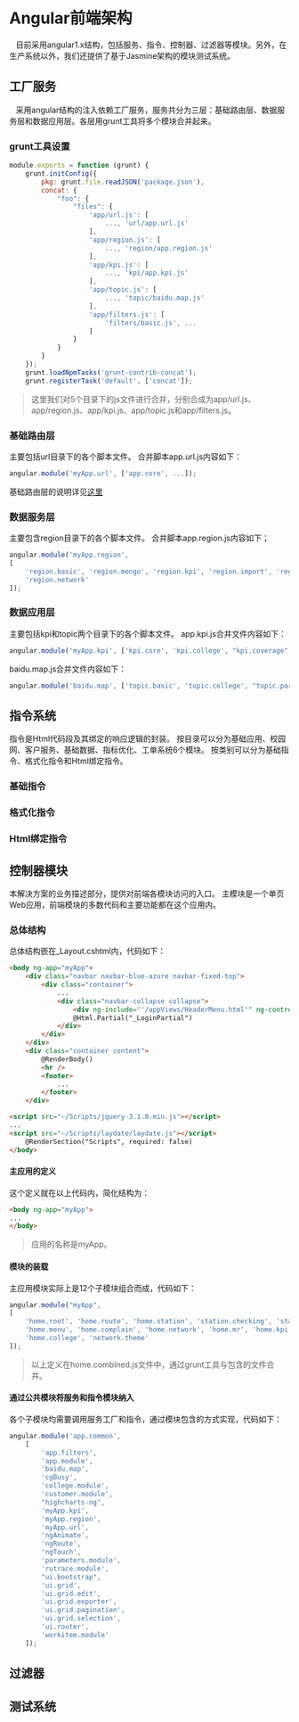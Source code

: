 # Angular前端架构
    目前采用angular1.x结构，包括服务、指令、控制器、过滤器等模块。另外，在生产系统以外，我们还提供了基于Jasmine架构的模块测试系统。
## 工厂服务
    采用angular结构的注入依赖工厂服务，服务共分为三层：基础路由层、数据服务层和数据应用层。各层用grunt工具将多个模块合并起来。
### grunt工具设置
```javascript
module.exports = function (grunt) {
    grunt.initConfig({
        pkg: grunt.file.readJSON('package.json'),
        concat: {
            "foo": {
                "files": {
                    'app/url.js': [
                        ..., 'url/app.url.js'
                    ],
                    'app/region.js': [
                        ..., 'region/app.region.js'
                    ],
                    'app/kpi.js': [
                        ..., 'kpi/app.kpi.js'
                    ],
                    'app/topic.js': [
                        ..., 'topic/baidu.map.js'
                    ],
                    'app/filters.js': [
                        'filters/basic.js', ...
                    ]
                }
            }
        }
    });
    grunt.loadNpmTasks('grunt-contrib-concat');
    grunt.registerTask('default', ['concat']);
```
>这里我们对5个目录下的js文件进行合并，分别合成为app/url.js、app/region.js、app/kpi.js、app/topic.js和app/filters.js。
### 基础路由层
主要包括url目录下的各个脚本文件。
合并脚本app.url.js内容如下：
```javascript
angular.module('myApp.url', ['app.core', ...]);
```
基础路由层的说明详见[这里](https://github.com/ouyh18/LtePlatform/blob/master/AngularUrlFactory.md)
### 数据服务层
主要包含region目录下的各个脚本文件。
合并脚本app.region.js内容如下；
```javascript
angular.module('myApp.region',
[
    'region.basic', 'region.mongo', 'region.kpi', 'region.import', 'region.authorize', 'region.college',
    'region.network'
]);
```
### 数据应用层
主要包括kpi和topic两个目录下的各个脚本文件。
app.kpi.js合并文件内容如下：
```javascript
angular.module('myApp.kpi', ['kpi.core', 'kpi.college', "kpi.coverage", 'kpi.customer', 'kpi.parameter', 'kpi.work']);
```
baidu.map.js合并文件内容如下：
```javascript
angular.module('baidu.map', ['topic.basic', 'topic.college', "topic.parameters", 'topic.dialog']);
```
## 指令系统
指令是Html代码段及其绑定的响应逻辑的封装。
按目录可以分为基础应用、校园网、客户服务、基础数据、指标优化、工单系统6个模块。
按类别可以分为基础指令、格式化指令和Html绑定指令。
### 基础指令
### 格式化指令
### Html绑定指令
## 控制器模块
本解决方案的业务描述部分，提供对前端各模块访问的入口。
主模块是一个单页Web应用，前端模块的多数代码和主要功能都在这个应用内。
### 总体结构
总体结构嵌在_Layout.cshtml内，代码如下：
```html
<body ng-app="myApp">
    <div class="navbar navbar-blue-azure navbar-fixed-top">
        <div class="container">
            ...
            <div class="navbar-collapse collapse">
                <div ng-include="'/appViews/HeaderMenu.html'" ng-controller="header.menu"></div>
                @Html.Partial("_LoginPartial")
            </div>
        </div>
    </div>
    <div class="container content">
        @RenderBody()
        <hr />
        <footer>
            ...
        </footer>
    </div>

<script src="~/Scripts/jquery-3.1.0.min.js"></script>
...
<script src="~/Scripts/laydate/laydate.js"></script>
    @RenderSection("Scripts", required: false)
</body>
```
#### 主应用的定义
这个定义就在以上代码内，简化结构为：
```html
<body ng-app="myApp">
...
</body>
```
>应用的名称是myApp。
#### 模块的装载
主应用模块实际上是12个子模块组合而成，代码如下：
```javascript
angular.module("myApp",
[
    'home.root', 'home.route', 'home.station', 'station.checking', 'station.fixing',
    'home.menu', 'home.complain', 'home.network', 'home.mr', 'home.kpi',
    'home.college', 'network.theme'
]);
```
>以上定义在home.combined.js文件中，通过grunt工具与包含的文件合并。
#### 通过公共模块将服务和指令模块纳入
各个子模块均需要调用服务工厂和指令，通过模块包含的方式实现，代码如下：
```javascript
angular.module('app.common',
    [
        'app.filters',
        'app.module',
        'baidu.map',
        'cgBusy',
        'college.module',
        'customer.module',
        "highcharts-ng",
        'myApp.kpi',
        'myApp.region',
        'myApp.url',
        'ngAnimate',
        'ngRoute',
        'ngTouch',
        'parameters.module',
        'rutrace.module',
        "ui.bootstrap",
        'ui.grid',
        'ui.grid.edit',
        'ui.grid.exporter',
        'ui.grid.pagination',
        'ui.grid.selection',
        'ui.router',
        'workitem.module'
    ]);
```
## 过滤器
## 测试系统
